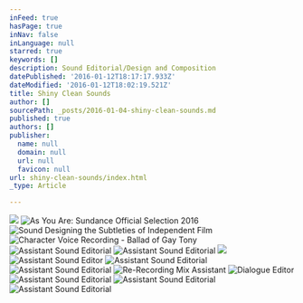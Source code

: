 ```yaml
---
inFeed: true
hasPage: true
inNav: false
inLanguage: null
starred: true
keywords: []
description: Sound Editorial/Design and Composition
datePublished: '2016-01-12T18:17:17.933Z'
dateModified: '2016-01-12T18:02:19.521Z'
title: Shiny Clean Sounds
author: []
sourcePath: _posts/2016-01-04-shiny-clean-sounds.md
published: true
authors: []
publisher:
  name: null
  domain: null
  url: null
  favicon: null
url: shiny-clean-sounds/index.html
_type: Article

---
```

![](https://the-grid-user-content.s3-us-west-2.amazonaws.com/c7ff12c5-6d58-4d8a-875e-9098870b908c.png)
![As You Are: Sundance Official Selection 2016](https://s3-us-west-2.amazonaws.com/the-grid-img/p/21ef7122d24f0a300c8f826777a2e9d2bd7b67b3.png)
![Sound Designing the Subtleties of Independent Film](https://s3-us-west-2.amazonaws.com/the-grid-img/p/ffb787e761a3214b3d4d7798d0e230854caaf3e1.png)
![Character Voice Recording - Ballad of Gay Tony](https://s3-us-west-2.amazonaws.com/the-grid-img/p/5ed80fd817d96d495ba47550a66b8ba0437a63a4.jpg)
![Assistant Sound Editorial](https://s3-us-west-2.amazonaws.com/the-grid-img/p/294091b49a8188618a8e1de6ba472851a8004816.jpg)
![Assistant Sound Editorial](https://s3-us-west-2.amazonaws.com/the-grid-img/p/49f65f9996e2cb680bfd5febe39af7a0c527f03c.jpg)
![](https://s3-us-west-2.amazonaws.com/the-grid-img/p/bf369c0f7ca87f987ebcad6a3929c5f96ad5c2e6.jpg)
![Assistant Sound Editor](https://s3-us-west-2.amazonaws.com/the-grid-img/p/21a4f9d8f272c6dfcd9cc0bc4e20754a7538b268.jpg)
![Assistant Sound Editorial](https://s3-us-west-2.amazonaws.com/the-grid-img/p/99ffffb0cdd2a69416af8d825691df8885f0aebd.jpg)
![Assistant Sound Editorial](https://s3-us-west-2.amazonaws.com/the-grid-img/p/50f11b8cecfcf85add45fa86a0e7252438dcbd06.jpg)
![Re-Recording Mix Assistant](https://s3-us-west-2.amazonaws.com/the-grid-img/p/44f78e0cef8740790b5ed658fce107f1bb1a8fce.jpg)
![Dialogue Editor](https://s3-us-west-2.amazonaws.com/the-grid-img/p/2298ab967d4cd559448de18540f11356232e2b27.jpg)
![Assistant Sound Editorial](https://s3-us-west-2.amazonaws.com/the-grid-img/p/a0ec49d8559db21dbddb1c2f56b6d715a5f99077.jpg)
![Assistant Sound Editorial](https://s3-us-west-2.amazonaws.com/the-grid-img/p/8fd9e966abf9e8d11f974072f76d9c4569beacf2.jpg)
![Assistant Sound Editorial](https://s3-us-west-2.amazonaws.com/the-grid-img/p/0cdf661548d2a928b222b54dab9919f7f73272ee.jpg)